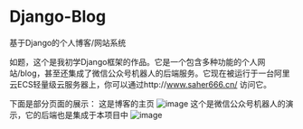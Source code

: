 # Django-Blog
基于Django的个人博客/网站系统

如题，这个是我初学Django框架的作品。它是一个包含多种功能的个人网站/blog，甚至还集成了微信公众号机器人的后端服务。它现在被运行于一台阿里云ECS轻量级云服务器上，你可以通过http://www.saher666.cn/ 访问它。

下面是部分页面的展示：
这是博客的主页
![image](https://user-images.githubusercontent.com/59269520/120790678-d7ee0080-c565-11eb-8347-6bf18d9ed53d.png)
这个是微信公众号机器人的演示，它的后端也是集成于本项目中
![image](https://user-images.githubusercontent.com/59269520/120791124-5e0a4700-c566-11eb-863a-fd9be0f02683.png)


